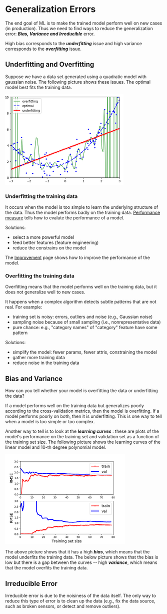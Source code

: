 # Generalization Errors

The end goal of ML is to make the trained model
perform well on new cases (in production).
Thus we need to find ways to reduce the generalization
error: ***Bias, Variance and Irreducible*** error.

High bias corresponds to the ***underfitting*** issue and
high variance corresponds to the ***overfitting*** issue.

## Underfitting and Overfitting

Suppose we have a data set generated
using a quadratic model with gaussian noise.
The following picture shows these issues.
The optimal model best fits the training data.

![overfitting and underfitting](./pic/overfitting_underfitting.png)

### Underfitting the training data

It occurs when the model is too simple to learn
the underlying structure of the data. Thus the model
performs badly on the training data.
[Performance measure](./performance_measures.md) tells
how to evalute the performance of a model.

Solutions:

* select a more powerful model
* feed better features (feature engineering)
* reduce the constrains on the model

The [Improvement](./improvement.md) page shows how to
improve the performance of the model.

### Overfitting the training data

Overfitting means that the model performs well on
the training data, but it does not generalize well
to new cases.

It happens when a complex algorithm detects subtle patterns
that are not real. For example:

* training set is noisy: errors, outliers and noise (e.g., Gaussian noise)
* sampling noise because of small sampling (i.e., nonrepresentative data)
* pure chance: e.g., "category names" of "category" feature have some pattern

Solutions:

* simplify the model: fewer params, fewer attris, constraining the model
* gather more training data
* reduce noise in the training data

## Bias and Variance

How can you tell whether your model is overfitting the data
or underfitting the data?

If a model performs well on the training data
but generalizes poorly according to the cross-validation
metrics, then the model is overfitting.
If a model performs poorly on both, then it is underfitting.
This is one way to tell when a model is too simple
or too complex.

Another way to tell is to look at the ***learning curves*** :
these are plots of the model's performance on the
training set and validation set as a function of
the training set size. The following picture shows
the learning curves of the linear model and 10-th degree polynomial model.

![learning curves](./pic/learning_curves.png)

The above picture shows that it has a high ***bias***,
which means that the model underfits the training data.
The below picture shows that the bias is low but there
is a gap between the curves -- high ***variance***, which means
that the model overfits the training data.

## Irreducible Error

Irreducible error is due to the noisiness of
the data itself. The only way to reduce this
type of error is to clean up the data (e.g.,
fix the data source, such as broken sensors,
or detect and remove outliers).

